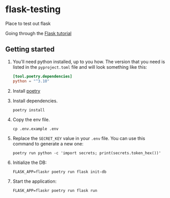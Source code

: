 # flask-testing
Place to test out flask

Going through the [Flask tutorial](https://flask.palletsprojects.com/en/2.0.x/tutorial/)

## Getting started

1. You'll need python installed, up to you how. The version that you need is listed in the `pyproject.toml` file and will
    look something like this:

    ```toml
    [tool.poetry.dependencies]
    python = "^3.10"
    ```

2. Install [poetry](https://python-poetry.org/docs/)
3. Install dependencies.

    ```shell
    poetry install
    ```
   
4. Copy the env file.

    ```shell
    cp .env.example .env
    ```
   
5. Replace the `SECRET_KEY` value in your `.env` file. You can use this command to generate a new one:

    ```shell
    poetry run python -c 'import secrets; print(secrets.token_hex())'
    ```
   
6. Initialize the DB:

    ```shell
    FLASK_APP=flaskr poetry run flask init-db
    ```

7. Start the application:

    ```shell
    FLASK_APP=flaskr poetry run flask run
    ```